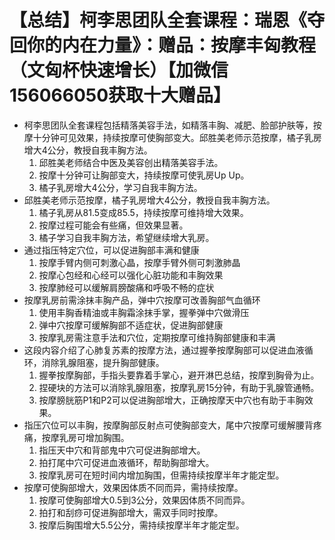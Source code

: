 # 【总结】柯李思团队全套课程：瑞恩《夺回你的内在力量》：赠品：按摩丰匈教程（文匈杯快速增长）【加微信156066050获取十大赠品】

-   柯李思团队全套课程包括精落美容手法，如精落丰胸、减肥、脸部护肤等，按摩十分钟可见效果，持续按摩可使胸部变大。邱胜美老师示范按摩，橘子乳房增大4公分，教授自我丰胸方法。
    1.  邱胜美老师结合中医及美容创出精落美容手法。
    2.  按摩十分钟可让胸部变大，持续按摩可使乳房Up Up。
    3.  橘子乳房增大4公分，学习自我丰胸方法。
-   邱胜美老师示范按摩，橘子乳房增大4公分，教授自我丰胸方法。
    1.  橘子乳房从81.5变成85.5，持续按摩可维持增大效果。
    2.  按摩过程可能会有些痛，但效果显著。
    3.  橘子学习自我丰胸方法，希望继续增大乳房。
-   通过指压特定穴位，可以促进胸部丰满和健康
    1.  按摩手臂内侧可刺激心晶，按摩手臂外侧可刺激肺晶
    2.  按摩心包经和心经可以强化心脏功能和丰胸效果
    3.  按摩肺经可以缓解肩膀酸痛和呼吸不畅的症状
-   按摩乳房前需涂抹丰胸产品，弹中穴按摩可改善胸部气血循环
    1.  使用丰胸香精油或丰胸霜涂抹手掌，握拳弹中穴做滑压
    2.  弹中穴按摩可缓解胸部不适症状，促进胸部健康
    3.  按摩乳房需注意手法和穴位，定期按摩可维持胸部健康和丰满
-   这段内容介绍了心肺复苏素的按摩方法，通过握拳按摩胸部可以促进血液循环，消除乳腺阻塞，提升胸部健康。
    1.  握拳按摩胸部，手指头要靠着手掌心，避开淋巴总结，按摩到胸骨为止。
    2.  捏硬块的方法可以消除乳腺阻塞，按摩乳房15分钟，有助于乳腺管通畅。
    3.  按摩膀胱筋P1和P2可以促进胸部增大，正确按摩天中穴也有助于丰胸效果。
-   指压穴位可以丰胸，按摩胸部反射点可使胸部变大，尾中穴按摩可缓解腰背疼痛，按摩乳房可增加胸围。
    1.  指压天中穴和背部鬼中穴可促进胸部增大。
    2.  拍打尾中穴可促进血液循环，帮助胸部增大。
    3.  按摩乳房可在短时间内增加胸围，但需持续按摩半年才能定型。
-   按摩可使胸部增大，效果因体质不同而异，需持续按摩。
    1.  按摩可使胸部增大0.5到3公分，效果因体质不同而异。
    2.  拍打和刮痧可促进胸部增大，需双手同时按摩。
    3.  按摩后胸围增大5.5公分，需持续按摩半年才能定型。